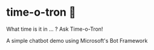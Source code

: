 # time-o-tron 🤖 

What time is it in ... ? Ask Time-o-Tron! 

A simple chatbot demo using Microsoft's Bot Framework
